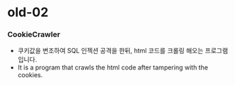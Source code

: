 # old-02
### CookieCrawler   
- 쿠키값을 변조하여 SQL 인젝션 공격을 한뒤, html 코드를 크롤링 해오는 프로그램입니다.   
- It is a program that crawls the html code after tampering with the cookies.   
